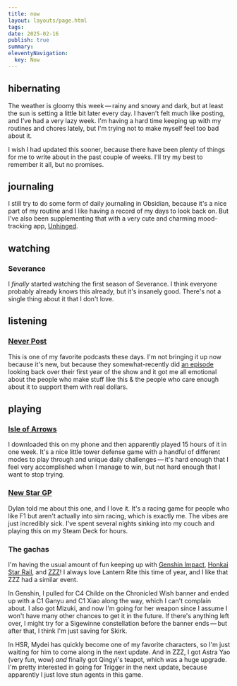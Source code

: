 ```yaml
---
title: now
layout: layouts/page.html
tags:
date: 2025-02-16
publish: true
summary:
eleventyNavigation:
  key: Now
---
```

## hibernating
The weather is gloomy this week — rainy and snowy and dark, but at least the sun is setting a little bit later every day. I haven't felt much like posting, and I've had a very lazy week. I'm having a hard time keeping up with my routines and chores lately, but I'm trying not to make myself feel too bad about it.

I wish I had updated this sooner, because there have been plenty of things for me to write about in the past couple of weeks. I'll try my best to remember it all, but no promises.

## journaling
I still try to do some form of daily journaling in Obsidian, because it's a nice part of my routine and I like having a record of my days to look back on. But I've also been supplementing that with a very cute and charming mood-tracking app, [Unhinged](https://unhinged.life/).

## watching
### Severance
I *finally* started watching the first season of Severance. I think everyone probably already knows this already, but it's insanely good. There's not a single thing about it that I don't love.

## listening
### [Never Post](https://www.neverpo.st/)
This is one of my favorite podcasts these days. I'm not bringing it up now because it's new, but because they somewhat-recently did [an episode](https://share.transistor.fm/s/d0afce88) looking back over their first year of the show and it got me all emotional about the people who make stuff like this & the people who care enough about it to support them with real dollars.

## playing
### [Isle of Arrows](https://apps.apple.com/us/app/isle-of-arrows-tower-defense/id1607942817)
I downloaded this on my phone and then apparently played 15 hours of it in one week. It's a nice little tower defense game with a handful of different modes to play through and unique daily challenges — it's hard enough that I feel very accomplished when I manage to win, but not hard enough that I want to stop trying.

### [New Star GP](https://store.steampowered.com/app/2217580/New_Star_GP/)
Dylan told me about this one, and I love it. It's a racing game for people who like F1 but aren't actually into sim racing, which is exactly me. The vibes are just incredibly sick. I've spent several nights sinking into my couch and playing this on my Steam Deck for hours.

### The gachas
I'm having the usual amount of fun keeping up with [Genshin Impact](../games/Genshin%20Impact/index.md), [Honkai Star Rail](../games/playing/Honkai%20Star%20Rail/index.md), and [ZZZ](../games/ZZZ/index.md)! I always love Lantern Rite this time of year, and I like that ZZZ had a similar event.

In Genshin, I pulled for C4 Childe on the Chronicled Wish banner and ended up with a C1 Ganyu and C1 Xiao along the way, which I can't complain about. I also got Mizuki, and now I'm going for her weapon since I assume I won't have many other chances to get it in the future. If there's anything left over, I might try for a Sigewinne constellation before the banner ends — but after that, I think I'm just saving for Skirk.

In HSR, Mydei has quickly become one of my favorite characters, so I'm just waiting for him to come along in the next update. And in ZZZ, I got Astra Yao (very fun, wow) *and* finally got Qingyi's teapot, which was a huge upgrade. I'm pretty interested in going for Trigger in the next update, because apparently I just love stun agents in this game.